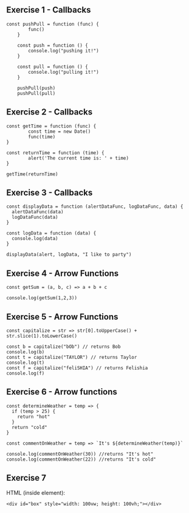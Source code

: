 ## Exercise 1 - Callbacks
```
const pushPull = function (func) {
	    func()
	}
	
	const push = function () {
	    console.log("pushing it!")
	}
	
	const pull = function () {
	    console.log("pulling it!")
	}
	
	pushPull(push)
	pushPull(pull)
```

## Exercise 2 - Callbacks
```
const getTime = function (func) {
	    const time = new Date()
	    func(time)
}
	
const returnTime = function (time) {
	    alert('The current time is: ' + time)
}
	  
getTime(returnTime)
```

## Exercise 3 - Callbacks
```
const displayData = function (alertDataFunc, logDataFunc, data) {
  alertDataFunc(data)
  logDataFunc(data)
}
	
const logData = function (data) {	    
  console.log(data)
}
	 
displayData(alert, logData, "I like to party")
```

## Exercise 4 - Arrow Functions
```
const getSum = (a, b, c) => a + b + c
	
console.log(getSum(1,2,3))
```

## Exercise 5 - Arrow Functions
```
const capitalize = str => str[0].toUpperCase() + str.slice(1).toLowerCase()
	
const b = capitalize("bOb") // returns Bob
console.log(b)
const t = capitalize("TAYLOR") // returns Taylor
console.log(t)
const f = capitalize("feliSHIA") // returns Felishia
console.log(f)
```

## Exercise 6 - Arrow functions
```
const determineWeather = temp => {
  if (temp > 25) {
    return "hot"
  }
  return "cold"
}
	
const commentOnWeather = temp => `It's ${determineWeather(temp)}`
	
console.log(commentOnWeather(30)) //returns "It's hot"
console.log(commentOnWeather(22)) //returns "It's cold"
```

## Exercise 7
HTML (inside <body> element):


```
<div id="box" style="width: 100vw; height: 100vh;"></div>
```